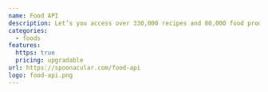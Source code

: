 ```yaml
---
name: Food API
description: Let’s you access over 330,000 recipes and 80,000 food products
categories:
  - foods
features:
  https: true
  pricing: upgradable
url: https://spoonacular.com/food-api
logo: food-api.png
---
```

